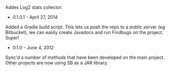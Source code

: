 
Addes Log2 stats collector.

* 0.1.0.1 - April 27, 2014

Added a Gradle build script. This lets us push the repo to a public server (eg Bitbucket),
we can easily create Javadocs and run Findbugs on the project. Super!

* 0.1.0 - June 4, 2012

Sync'd a number of methods that have been developed on the
main project. Other projects are now using SB as a JAR library.





